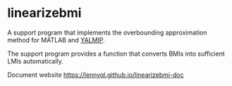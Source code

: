 # linearizebmi

A support program that implements the overbounding approximation method for MATLAB and [YALMIP](https://github.com/yalmip/YALMIP).

The support program provides a function that converts BMIs into sufficient LMIs automatically. 

Document website https://lennyql.github.io/linearizebmi-doc
